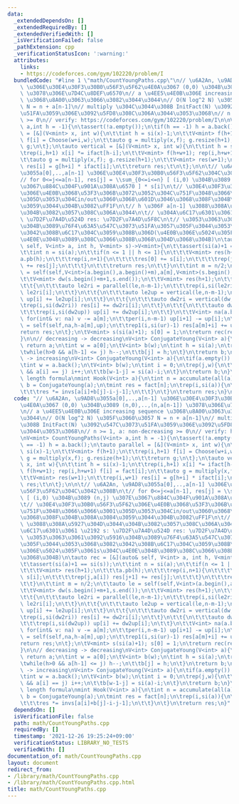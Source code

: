 ```yaml
---
data:
  _extendedDependsOn: []
  _extendedRequiredBy: []
  _extendedVerifiedWith: []
  _isVerificationFailed: false
  _pathExtension: cpp
  _verificationStatusIcon: ':warning:'
  attributes:
    links:
    - https://codeforces.com/gym/102220/problem/I
  bundledCode: "#line 1 \"math/CountYoungPaths.cpp\"\n// \u6A2An, \u9AD8\u3055a[0],..,a[n-1]\
    \ \u306E\u30E4\u30F3\u30B0\u56F3\u5F62\u4E0A\u3067 (0,0) \u304B\u3089 (n,0),..,(n,a[n-1])\
    \ \u3078\u306E\u7D4C\u8DEF\u6570\n// a \u4EE5\u4E0B\u306E increasing sequence\
    \ \u3068\u8A00\u3063\u3066\u3082\u3044\u3044\n// O(N log^2 N) \u305F\u3060\u3057\
    \ N = n + a[n-1]\n// multiply \u304C\u3044\u308B InitFact(N) \u3092\u547C\u3073\
    \u51FA\u3059\u306E\u3092\u5FD8\u308C\u306A\u3044\u3053\u3068\n// n >= 1, a: non-decreasing\
    \ >= 0\n// verify: https://codeforces.com/gym/102220/problem/I\n\nV<mint> CountYoungPaths(V<int>\
    \ a,int h = -1){\n\tassert(!a.empty());\n\tif(h == -1) h = a.back();\n\tauto parallel\
    \ = [&](V<mint> x, int w){\n\t\tint h = si(x)-1;\n\t\tV<mint> f(h+1);\n\t\trep(i,h+1)\
    \ f[i] = Choose(w+i,w);\n\t\tauto g = multiply(x,f); g.resize(h+1);\n\t\treturn\
    \ g;\n\t};\n\tauto vertical = [&](V<mint> x, int w){\n\t\tint h = si(x)-1;\n\t\
    \trep(i,h+1) x[i] *= ifact[h-i];\n\t\tV<mint> f(h+w+1); rep(i,h+w+1) f[i] = fact[i];\n\
    \t\tauto g = multiply(x,f); g.resize(h+1);\n\t\tV<mint> res(w+1);\n\t\trep(i,w+1)\
    \ res[i] = g[h+i] * ifact[i];\n\t\treturn res;\t\n\t};\n\n\t// \u6A2An, \u9AD8\
    \u3055a[0],..,a[n-1] \u306E\u30E4\u30F3\u30B0\u56F3\u5F62\u304C\u3042\u308B\n\t\
    // for 0<=j<=a[n-1], res[j] = \\sum_{0<=i<=n} [ (i,0) \u304B\u3089 (n,j) \u307E\
    \u3067\u884C\u304F\u901A\u308A\u6570 ] * s[i]\n\t// \u30E4\u30F3\u30B0\u56F3\u5F62\
    \u306E\u4E0B\u3068\u53F3\u306B\u3072\u3052\u304C\u751F\u3048\u3066\u3066\u3001\
    \u305D\u3053\u304Cin/out\u3060\u3068\u601D\u3046\u3068\u308F\u304B\u308A\u3084\
    \u3059\u3044\u304B\u3082\uFF1F\n\t// h \u306F a[n-1] \u3088\u308A\u5927\u304D\u3044\
    \u304B\u3082\u3057\u308C\u306A\u3044\n\t// \u304A\u6C17\u6301\u3061 \u2192 s:\
    \ \u7D2F\u7A4D\u524D res: \u7D2F\u7A4D\u5F8C\n\t// \u3053\u3063\u3061\u3092\u5916\
    \u304B\u3089\u76F4\u63A5\u547C\u3073\u51FA\u3057\u305F\u3044\u3053\u3068\u3082\
    \u3042\u308B\u6C17\u304C\u3059\u308B\u306D(\u4E0B\u306E\u5024\u305F\u3061s\u304C\
    \u4E0E\u3048\u3089\u308C\u3066\u308B\u3068\u304D\u3068\u304B)\n\tauto rec = [&](auto&\
    \ self, V<int> a, int h, V<mint> s)->V<mint>{\n\t\tassert(si(a)+1 == si(s));\n\
    \t\tint n = si(a);\n\t\tif(n <= 1 || h <= 1){\n\t\t\tV<mint> res(h+1);\n\t\t\t\
    a.pb(h);\n\t\t\trep(i,n+1){\n\t\t\t\tres[0] += s[i];\n\t\t\t\trep(j,a[i]) res[j+1]\
    \ += res[j];\n\t\t\t}\n\t\t\treturn res;\n\t\t}\n\t\tint m = n/2;\n\t\tauto le\
    \ = self(self,V<int>(a.begin(),a.begin()+m),a[m],V<mint>(s.begin(),s.begin()+m+1));\n\
    \t\tV<mint> dw(s.begin()+m+1,s.end());\n\t\tV<mint> res(h+1);\n\t\tV<mint> up(n-m);\n\
    \t\t{\n\t\t\tauto le2ri = parallel(le,n-m-1);\n\t\t\trep(i,si(le2ri)) res[i] +=\
    \ le2ri[i];\n\t\t}\n\t\t{\n\t\t\tauto le2up = vertical(le,n-m-1);\n\t\t\trep(i,si(le2up))\
    \ up[i] += le2up[i];\n\t\t}\n\t\t{\n\t\t\tauto dw2ri = vertical(dw,a[m]);\n\t\t\
    \trep(i,si(dw2ri)) res[i] += dw2ri[i];\n\t\t}\n\t\t{\n\t\t\tauto dw2up = parallel(dw,a[m]);\n\
    \t\t\trep(i,si(dw2up)) up[i] += dw2up[i];\n\t\t}\n\t\tV<int> na(a.begin()+m+1,a.end());\
    \ for(int& v: na) v -= a[m];\n\t\tper(i,n-m-1) up[i+1] -= up[i];\n\t\tauto ur\
    \ = self(self,na,h-a[m],up);\n\t\trep1(i,si(ur)-1) res[a[m]+i] += ur[i];\n\t\t\
    return res;\n\t};\n\tV<mint> s(si(a)+1); s[0] = 1;\n\treturn rec(rec,a,h,s);\n\
    }\n\n// decreasing -> decreasing\nV<int> ConjugateYoung(V<int> a){\n\tif(a.empty())\
    \ return a;\n\tint w = a[0];\n\tV<int> b(w);\n\tint h = si(a);\n\trep(j,w){\n\t\
    \twhile(h>0 && a[h-1] <= j) h--;\n\t\tb[j] = h;\n\t}\n\treturn b;\n}\n\n// increasing\
    \ -> increasing\nV<int> ConjugateYoung(V<int> a){\n\tif(a.empty()) return a;\n\
    \tint w = a.back();\n\tV<int> b(w);\n\tint i = 0;\n\trep(j,w){\n\t\twhile(i<si(a)\
    \ && a[i] == j) i++;\n\t\tb[w-1-j] = si(a)-i;\n\t}\n\treturn b;\n}\n\n// hook\
    \ length formula\nmint Hook(V<int> a){\n\tint n = accumulate(all(a),0);\n\tauto\
    \ b = ConjugateYoung(a);\n\tmint res = fact[n];\n\trep(i,si(a)){\n\t\trep(j,a[i]){\n\
    \t\t\tres *= invs[a[i]+b[j]-i-j-1];\n\t\t}\n\t}\n\treturn res;\n}\n"
  code: "// \u6A2An, \u9AD8\u3055a[0],..,a[n-1] \u306E\u30E4\u30F3\u30B0\u56F3\u5F62\
    \u4E0A\u3067 (0,0) \u304B\u3089 (n,0),..,(n,a[n-1]) \u3078\u306E\u7D4C\u8DEF\u6570\
    \n// a \u4EE5\u4E0B\u306E increasing sequence \u3068\u8A00\u3063\u3066\u3082\u3044\
    \u3044\n// O(N log^2 N) \u305F\u3060\u3057 N = n + a[n-1]\n// multiply \u304C\u3044\
    \u308B InitFact(N) \u3092\u547C\u3073\u51FA\u3059\u306E\u3092\u5FD8\u308C\u306A\
    \u3044\u3053\u3068\n// n >= 1, a: non-decreasing >= 0\n// verify: https://codeforces.com/gym/102220/problem/I\n\
    \nV<mint> CountYoungPaths(V<int> a,int h = -1){\n\tassert(!a.empty());\n\tif(h\
    \ == -1) h = a.back();\n\tauto parallel = [&](V<mint> x, int w){\n\t\tint h =\
    \ si(x)-1;\n\t\tV<mint> f(h+1);\n\t\trep(i,h+1) f[i] = Choose(w+i,w);\n\t\tauto\
    \ g = multiply(x,f); g.resize(h+1);\n\t\treturn g;\n\t};\n\tauto vertical = [&](V<mint>\
    \ x, int w){\n\t\tint h = si(x)-1;\n\t\trep(i,h+1) x[i] *= ifact[h-i];\n\t\tV<mint>\
    \ f(h+w+1); rep(i,h+w+1) f[i] = fact[i];\n\t\tauto g = multiply(x,f); g.resize(h+1);\n\
    \t\tV<mint> res(w+1);\n\t\trep(i,w+1) res[i] = g[h+i] * ifact[i];\n\t\treturn\
    \ res;\t\n\t};\n\n\t// \u6A2An, \u9AD8\u3055a[0],..,a[n-1] \u306E\u30E4\u30F3\u30B0\
    \u56F3\u5F62\u304C\u3042\u308B\n\t// for 0<=j<=a[n-1], res[j] = \\sum_{0<=i<=n}\
    \ [ (i,0) \u304B\u3089 (n,j) \u307E\u3067\u884C\u304F\u901A\u308A\u6570 ] * s[i]\n\
    \t// \u30E4\u30F3\u30B0\u56F3\u5F62\u306E\u4E0B\u3068\u53F3\u306B\u3072\u3052\u304C\
    \u751F\u3048\u3066\u3066\u3001\u305D\u3053\u304Cin/out\u3060\u3068\u601D\u3046\
    \u3068\u308F\u304B\u308A\u3084\u3059\u3044\u304B\u3082\uFF1F\n\t// h \u306F a[n-1]\
    \ \u3088\u308A\u5927\u304D\u3044\u304B\u3082\u3057\u308C\u306A\u3044\n\t// \u304A\
    \u6C17\u6301\u3061 \u2192 s: \u7D2F\u7A4D\u524D res: \u7D2F\u7A4D\u5F8C\n\t//\
    \ \u3053\u3063\u3061\u3092\u5916\u304B\u3089\u76F4\u63A5\u547C\u3073\u51FA\u3057\
    \u305F\u3044\u3053\u3068\u3082\u3042\u308B\u6C17\u304C\u3059\u308B\u306D(\u4E0B\
    \u306E\u5024\u305F\u3061s\u304C\u4E0E\u3048\u3089\u308C\u3066\u308B\u3068\u304D\
    \u3068\u304B)\n\tauto rec = [&](auto& self, V<int> a, int h, V<mint> s)->V<mint>{\n\
    \t\tassert(si(a)+1 == si(s));\n\t\tint n = si(a);\n\t\tif(n <= 1 || h <= 1){\n\
    \t\t\tV<mint> res(h+1);\n\t\t\ta.pb(h);\n\t\t\trep(i,n+1){\n\t\t\t\tres[0] +=\
    \ s[i];\n\t\t\t\trep(j,a[i]) res[j+1] += res[j];\n\t\t\t}\n\t\t\treturn res;\n\
    \t\t}\n\t\tint m = n/2;\n\t\tauto le = self(self,V<int>(a.begin(),a.begin()+m),a[m],V<mint>(s.begin(),s.begin()+m+1));\n\
    \t\tV<mint> dw(s.begin()+m+1,s.end());\n\t\tV<mint> res(h+1);\n\t\tV<mint> up(n-m);\n\
    \t\t{\n\t\t\tauto le2ri = parallel(le,n-m-1);\n\t\t\trep(i,si(le2ri)) res[i] +=\
    \ le2ri[i];\n\t\t}\n\t\t{\n\t\t\tauto le2up = vertical(le,n-m-1);\n\t\t\trep(i,si(le2up))\
    \ up[i] += le2up[i];\n\t\t}\n\t\t{\n\t\t\tauto dw2ri = vertical(dw,a[m]);\n\t\t\
    \trep(i,si(dw2ri)) res[i] += dw2ri[i];\n\t\t}\n\t\t{\n\t\t\tauto dw2up = parallel(dw,a[m]);\n\
    \t\t\trep(i,si(dw2up)) up[i] += dw2up[i];\n\t\t}\n\t\tV<int> na(a.begin()+m+1,a.end());\
    \ for(int& v: na) v -= a[m];\n\t\tper(i,n-m-1) up[i+1] -= up[i];\n\t\tauto ur\
    \ = self(self,na,h-a[m],up);\n\t\trep1(i,si(ur)-1) res[a[m]+i] += ur[i];\n\t\t\
    return res;\n\t};\n\tV<mint> s(si(a)+1); s[0] = 1;\n\treturn rec(rec,a,h,s);\n\
    }\n\n// decreasing -> decreasing\nV<int> ConjugateYoung(V<int> a){\n\tif(a.empty())\
    \ return a;\n\tint w = a[0];\n\tV<int> b(w);\n\tint h = si(a);\n\trep(j,w){\n\t\
    \twhile(h>0 && a[h-1] <= j) h--;\n\t\tb[j] = h;\n\t}\n\treturn b;\n}\n\n// increasing\
    \ -> increasing\nV<int> ConjugateYoung(V<int> a){\n\tif(a.empty()) return a;\n\
    \tint w = a.back();\n\tV<int> b(w);\n\tint i = 0;\n\trep(j,w){\n\t\twhile(i<si(a)\
    \ && a[i] == j) i++;\n\t\tb[w-1-j] = si(a)-i;\n\t}\n\treturn b;\n}\n\n// hook\
    \ length formula\nmint Hook(V<int> a){\n\tint n = accumulate(all(a),0);\n\tauto\
    \ b = ConjugateYoung(a);\n\tmint res = fact[n];\n\trep(i,si(a)){\n\t\trep(j,a[i]){\n\
    \t\t\tres *= invs[a[i]+b[j]-i-j-1];\n\t\t}\n\t}\n\treturn res;\n}"
  dependsOn: []
  isVerificationFile: false
  path: math/CountYoungPaths.cpp
  requiredBy: []
  timestamp: '2021-12-26 19:25:24+09:00'
  verificationStatus: LIBRARY_NO_TESTS
  verifiedWith: []
documentation_of: math/CountYoungPaths.cpp
layout: document
redirect_from:
- /library/math/CountYoungPaths.cpp
- /library/math/CountYoungPaths.cpp.html
title: math/CountYoungPaths.cpp
---
```

